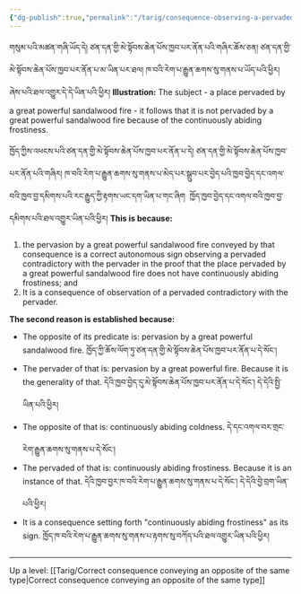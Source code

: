 ```yaml
---
{"dg-publish":true,"permalink":"/tarig/consequence-observing-a-pervaded-contradictory-with-a-pervader-and-conveying-an-autonomous-sign-observing-a-pervaded-contradictory-with-a-pervader/"}
---
```


གསུམ་པའི་མཚན་གཞི་ཡོད་དེ། ཙན་དན་གྱི་མེ་སྟོབས་ཆེན་པོས་ཁྱབ་པར་ནོན་པའི་གཞིར་ཆོས་ཅན། 
ཙན་དན་གྱི་མེ་སྟོབས་ཆེན་པོས་ཁྱབ་པར་ནོན་པ་མ་ཡིན་པར་ཐལ། ཁ་བའི་རེག་པ་རྒྱུན་ཆགས་སུ་གནས་པ་ཡོད་པའི་ཕྱིར། ཞེས་པའི་ཐལ་འགྱུར་དེ་དེ་ཡིན་པའི་ཕྱིར།
**Illustration:** The subject - a place pervaded by a great powerful sandalwood fire - it follows that it is not pervaded by a great powerful sandalwood fire because of the continuously abiding frostiness.

ཁྱོད་ཀྱིས་འཕངས་པའི་ཙན་དན་གྱི་མེ་སྟོབས་ཆེན་པོས་ཁྱབ་པར་ནོན་པ་དེ། ཙན་དན་གྱི་མེ་སྟོབས་ཆེན་པོས་ཁྱབ་པར་ནོན་པའི་གཞིར། 
ཁ་བའི་རེག་པ་རྒྱུན་ཆགས་སུ་གནས་པ་མེད་པར་སྒྲུབ་པར་བྱེད་པའི་ཁྱབ་བྱེད་དང་འགལ་བའི་ཁྱབ་བྱ་དམིགས་པའི་རང་རྒྱུད་ཀྱི་རྟགས་ཡང་དག་ཡིན་པ་གང་ཞིག 
ཁྱོད་ཁྱབ་བྱེད་དང་འགལ་བའི་ཁྱབ་བྱ་དམིགས་པའི་ཐལ་འགྱུར་ཡིན་པའི་ཕྱིར།
**This is because:**
1. the pervasion by a great powerful sandalwood fire conveyed by that consequence is a correct autonomous sign observing a pervaded contradictory with the pervader in the proof that the place pervaded by a great powerful sandalwood fire does not have continuously abiding frostiness; and
2. It is a consequence of observation of a pervaded contradictory with the pervader.

**The second reason is established because:**
- The opposite of its predicate is: pervasion by a great powerful sandalwood fire.
  ཁྱོད་ཀྱི་ཆོས་ལོག་ཏུ་ཙན་དན་གྱི་མེ་སྟོབས་ཆེན་པོས་ཁྱབ་པར་ནོན་པ་དེ་སོང་། 
- The pervader of that is: pervasion by a great powerful fire. Because it is the generality of that.
  དེའི་ཁྱབ་བྱེད་དུ་མེ་སྟོབས་ཆེན་པོས་ཁྱབ་པར་ནོན་པ་དེ་སོང་།  དེ་དེའི་སྤྱི་ཡིན་པའི་ཕྱིར།
- The opposite of that is: continuously abiding coldness. 
  དེ་དང་འགལ་བར་གྲང་རེག་རྒྱུན་ཆགས་སུ་གནས་པ་དེ་སོང་། 
- The pervaded of that is: continuously abiding frostiness. Because it is an instance of that.
  དེའི་ཁྱབ་བྱར་ཁ་བའི་རེག་པ་རྒྱུན་ཆགས་སུ་གནས་པ་དེ་སོང་། དེ་དེའི་བྱེ་བྲག་ཡིན་པའི་ཕྱིར།
- It is a consequence setting forth "continuously abiding frostiness" as its sign.
  ཁྱོད་ཁ་བའི་རེག་པ་རྒྱུན་ཆགས་སུ་གནས་པ་རྟགས་སུ་བཀོད་པའི་ཐལ་འགྱུར་ཡིན་པའི་ཕྱིར།


---
Up a level: [[Tarig/Correct consequence conveying an opposite of the same type\|Correct consequence conveying an opposite of the same type]]